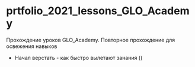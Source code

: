 # prtfolio_2021_lessons_GLO_Academy
Прохождение уроков GLO_Academy. Повторное прохождение для освежения навыков
- Начал верстать - как быстро вылетают занания ((